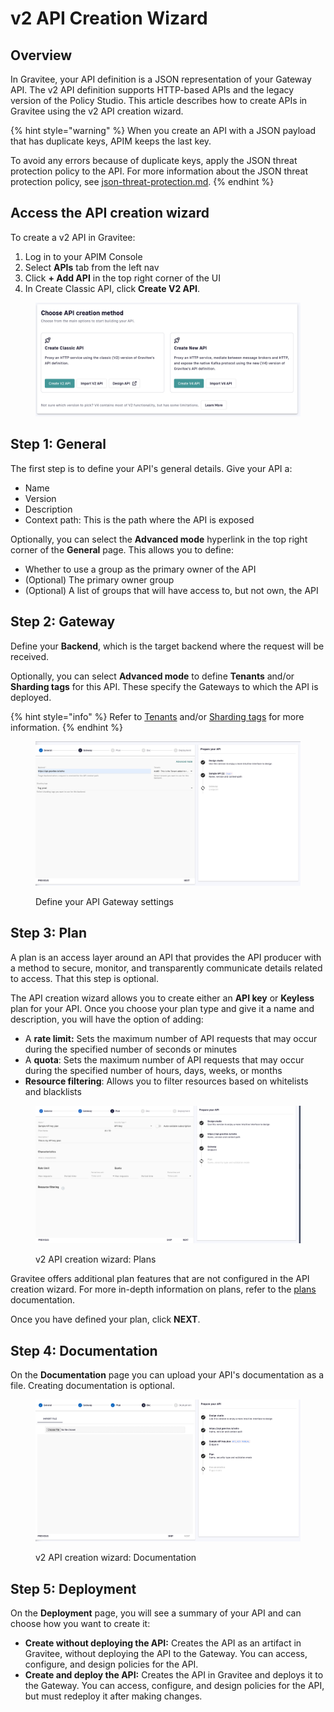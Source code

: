 # v2 API Creation Wizard

## Overview

In Gravitee, your API definition is a JSON representation of your Gateway API. The v2 API definition supports HTTP-based APIs and the legacy version of the Policy Studio. This article describes how to create APIs in Gravitee using the v2 API creation wizard.

{% hint style="warning" %}
When you create an API with a JSON payload that has duplicate keys, APIM keeps the last key.&#x20;

To avoid any errors because of duplicate keys, apply the JSON threat protection policy to the API. For more information about the JSON threat protection policy, see [json-threat-protection.md](../apply-policies/policy-reference/json-threat-protection.md "mention").
{% endhint %}

## Access the API creation wizard

To create a v2 API in Gravitee:&#x20;

1. Log in to your APIM Console
2. Select **APIs** tab from the left nav
3. Click **+ Add API** in the top right corner of the UI
4. In Create Classic API, click **Create V2 API**.

<figure><img src="../../.gitbook/assets/image (178).png" alt=""><figcaption></figcaption></figure>

## Step 1: General

The first step is to define your API's general details. Give your API a:

* Name
* Version
* Description
* Context path: This is the path where the API is exposed

Optionally, you can select the **Advanced mode** hyperlink in the top right corner of the **General** page. This allows you to define:

* Whether to use a group as the primary owner of the API
* (Optional) The primary owner group
* (Optional) A list of groups that will have access to, but not own, the API

## Step 2: Gateway

Define your **Backend**, which is the target backend where the request will be received.

Optionally, you can select **Advanced mode** to define **Tenants** and/or **Sharding tags** for this API. These specify the Gateways to which the API is deployed.&#x20;

{% hint style="info" %}
Refer to [Tenants](../../configure-and-manage-the-platform/gravitee-gateway/tenants.md) and/or [Sharding tags](../../configure-and-manage-the-platform/gravitee-gateway/sharding-tags.md) for more information.
{% endhint %}

<figure><img src="../../.gitbook/assets/Screen Shot 2023-06-07 at 1.35.16 PM.png" alt=""><figcaption><p>Define your API Gateway settings</p></figcaption></figure>

## Step 3: Plan

A plan is an access layer around an API that provides the API producer with a method to secure, monitor, and transparently communicate details related to access. That this step is optional.

The API creation wizard allows you to create either an **API key** or **Keyless** plan for your API. Once you choose your plan type and give it a name and description, you will have the option of adding:

* A **rate limit:** Sets the maximum number of API requests that may occur during the specified number of seconds or minutes
* A **quota**: Sets the maximum number of API requests that may occur during the specified number of hours, days, weeks, or months
* **Resource filtering**: Allows you to filter resources based on whitelists and blacklists

<figure><img src="../../.gitbook/assets/Screen Shot 2023-06-07 at 1.43.11 PM.png" alt=""><figcaption><p>v2 API creation wizard: Plans</p></figcaption></figure>

Gravitee offers additional plan features that are not configured in the API creation wizard. For more in-depth information on plans, refer to the [plans ](../../secure-and-expose-apis/plans/)documentation.

Once you have defined your plan, click **NEXT**.

## Step 4: Documentation

On the **Documentation** page you can upload your API's documentation as a file. Creating documentation is optional.

<figure><img src="../../.gitbook/assets/Screen Shot 2023-06-07 at 1.43.58 PM.png" alt=""><figcaption><p>v2 API creation wizard: Documentation</p></figcaption></figure>

## Step 5: Deployment

On the **Deployment** page, you will see a summary of your API and can choose how you want to create it:

* **Create without deploying the API:** Creates the API as an artifact in Gravitee, without deploying the API to the Gateway. You can access, configure, and design policies for the API.
* **Create and deploy the API:** Creates the API in Gravitee and deploys it to the Gateway. You can access, configure, and design policies for the API, but must redeploy it after making changes.
